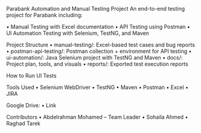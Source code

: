 Parabank Automation and Manual Testing Project
An end-to-end testing project for Parabank including:

• Manual Testing with Excel documentation
• API Testing using Postman
• UI Automation Testing with Selenium, TestNG, and Maven

Project Structure
• manual-testing/: Excel-based test cases and bug reports
• postman-api-testing/: Postman collection + environment for API testing
• ui-automation/: Java Selenium project with TestNG and Maven
• docs/: Project plan, tools, and visuals
• reports/: Exported test execution reports

How to Run UI Tests




Tools Used
• Selenium WebDriver
• TestNG
• Maven
• Postman
• Excel
• JIRA


Google Drive:
• Link

Contributors
• Abdelrahman Mohamed – Team Leader
• Sohaila Ahmed 
• Raghad Tarek 



